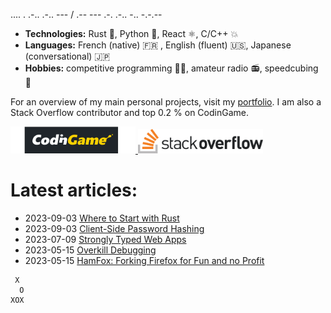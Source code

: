 .... . .-.. .-.. --- / .-- --- .-. .-.. -.. -.-.--

- **Technologies:** Rust 🦀, Python 🐍, React ⚛, C/C++ 💥
- **Languages:** French (native) 🇫🇷 , English (fluent) 🇺🇸, Japanese (conversational) 🇯🇵
- **Hobbies:** competitive programming 👨‍💻, amateur radio 📻, speedcubing 🧊

For an overview of my main personal projects, visit my [portfolio](https://qsantos.fr/portfolio/).
I am also a Stack Overflow contributor and top 0.2 % on CodinGame.

<a href="https://www.codingame.com/profile/9f252c61454ad1a933ee71419c83cfff3871021">
    <img src="CodinGame_Logo.svg" alt="CodinGame logo" width="200" />
</a>
<a href="https://stackoverflow.com/users/4457767/qsantos">
    <img src="Stack_Overflow_logo.svg" alt="Stack Overflow logo" width="200" />
</a>

# Latest articles:

- 2023-09-03 [Where to Start with Rust](https://qsantos.fr/2023/09/03/where-to-start-with-rust/)
- 2023-09-03 [Client-Side Password Hashing](https://qsantos.fr/2023/09/03/client-side-password-hashing/)
- 2023-07-09 [Strongly Typed Web Apps](https://qsantos.fr/2023/07/09/strongly-typed-web-apps/)
- 2023-05-15 [Overkill Debugging](https://qsantos.fr/2023/05/15/overkill-debugging/)
- 2023-05-15 [HamFox: Forking Firefox for Fun and no Profit](https://qsantos.fr/2023/05/15/hamfox-forking-firefox-for-fun-and-no-profit/)

```
 X
  O
XOX
```
